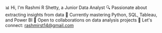 📊 Hi, I'm Rashmi R Shetty, a Junior Data Analyst
🔍 Passionate about extracting insights from data
🌱 Currently mastering Python, SQL, Tableau, and Power BI
💼 Open to collaborations on data analysis projects
📧 Let's connect: rashmirst14@gmail.com

<!---
Rashmishetty96/Rashmishetty96 is a ✨ special ✨ repository because its `README.md` (this file) appears on your GitHub profile.
You can click the Preview link to take a look at your changes.
--->
